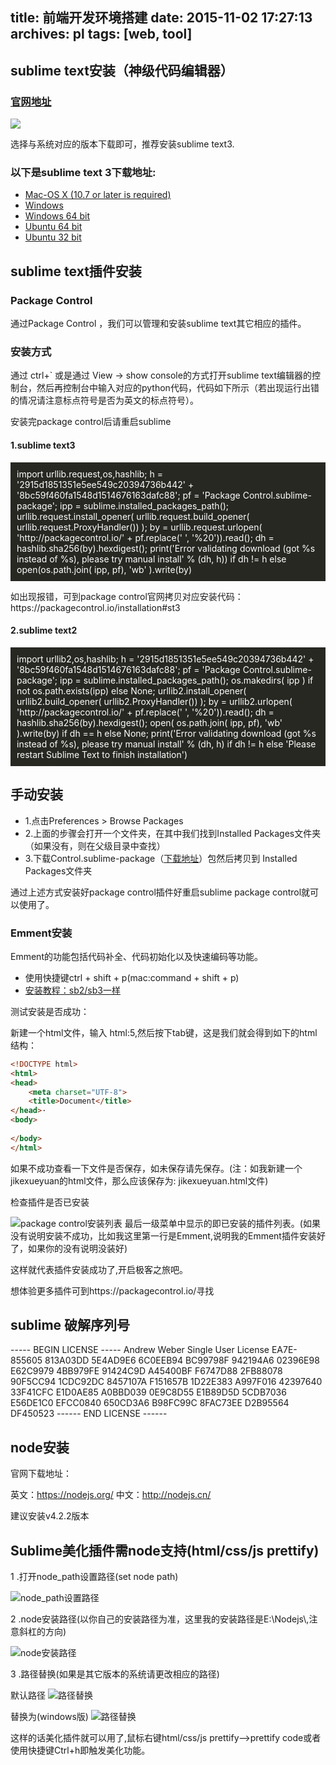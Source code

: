 title: 前端开发环境搭建
date: 2015-11-02 17:27:13
archives: pl
tags: [web, tool]
---

## sublime text安装（神级代码编辑器）

### [官网地址](http://www.sublimetext.com/)

<img src="/img/sublime-bg.jpg">

选择与系统对应的版本下载即可，推荐安装sublime text3.

### 以下是sublime text 3下载地址:

* [Mac-OS X (10.7 or later is required)](http://c758482.r82.cf2.rackcdn.com/Sublime%20Text%20Build%203083.dmg)
* [Windows](http://c758482.r82.cf2.rackcdn.com/Sublime%20Text%20Build%203083%20Setup.exe)
* [Windows 64 bit](http://c758482.r82.cf2.rackcdn.com/Sublime%20Text%20Build%203083%20x64%20Setup.exe)
* [Ubuntu 64 bit](http://c758482.r82.cf2.rackcdn.com/sublime-text_build-3083_amd64.deb)
* [Ubuntu 32 bit](http://c758482.r82.cf2.rackcdn.com/sublime-text_build-3083_i386.deb)


<!-- more -->

## sublime text插件安装

### Package Control

通过Package Control ，我们可以管理和安装sublime text其它相应的插件。

### 安装方式

通过 ctrl+` 或是通过 View -> show console的方式打开sublime text编辑器的控制台，然后再控制台中输入对应的python代码，代码如下所示（若出现运行出错的情况请注意标点符号是否为英文的标点符号）。
<p class="text-important">安装完package control后请重启sublime</p>

#### 1.sublime text3


<p style="background:#272822;color:#ffffff;padding:10px;">import urllib.request,os,hashlib; h = '2915d1851351e5ee549c20394736b442' + '8bc59f460fa1548d1514676163dafc88'; pf = 'Package Control.sublime-package'; ipp = sublime.installed_packages_path(); urllib.request.install_opener( urllib.request.build_opener( urllib.request.ProxyHandler()) ); by = urllib.request.urlopen( 'http://packagecontrol.io/' + pf.replace(' ', '%20')).read(); dh = hashlib.sha256(by).hexdigest(); print('Error validating download (got %s instead of %s), please try manual install' % (dh, h)) if dh != h else open(os.path.join( ipp, pf), 'wb' ).write(by)</p>

<p class="text-important">如出现报错，可到package control官网拷贝对应安装代码：https://packagecontrol.io/installation#st3</p>

#### 2.sublime text2


<p style="background:#272822;color:#ffffff;padding:10px;">import urllib2,os,hashlib; h = '2915d1851351e5ee549c20394736b442' + '8bc59f460fa1548d1514676163dafc88'; pf = 'Package Control.sublime-package'; ipp = sublime.installed_packages_path(); os.makedirs( ipp ) if not os.path.exists(ipp) else None; urllib2.install_opener( urllib2.build_opener( urllib2.ProxyHandler()) ); by = urllib2.urlopen( 'http://packagecontrol.io/' + pf.replace(' ', '%20')).read(); dh = hashlib.sha256(by).hexdigest(); open( os.path.join( ipp, pf), 'wb' ).write(by) if dh == h else None; print('Error validating download (got %s instead of %s), please try manual install' % (dh, h) if dh != h else 'Please restart Sublime Text to finish installation')</p>

## 手动安装

* 1.点击Preferences > Browse Packages
* 2.上面的步骤会打开一个文件夹，在其中我们找到Installed Packages文件夹（如果没有，则在父级目录中查找）
* 3.下载Control.sublime-package（[下载地址](https://packagecontrol.io/Package%20Control.sublime-package)）包然后拷贝到 Installed Packages文件夹


通过上述方式安装好package control插件好重启sublime package control就可以使用了。

### Emment安装

Emment的功能包括代码补全、代码初始化以及快速编码等功能。

* 使用快捷键ctrl + shift + p(mac:command + shift + p)
* [安装教程：sb2/sb3一样](http://jingyan.baidu.com/article/ca00d56c76d0fae99eebcfdf.html)

测试安装是否成功：

新建一个html文件，输入 html:5,然后按下tab键，这是我们就会得到如下的html结构：

```html
<!DOCTYPE html>
<html>
<head>
	<meta charset="UTF-8">
	<title>Document</title>
</head>·
<body>
	
</body>	
</html>
```

<p class="text-important">如果不成功查看一下文件是否保存，如未保存请先保存。(注：如我新建一个jikexueyuan的html文件，那么应该保存为: jikexueyuan.html文件)</p>

检查插件是否已安装

<img src="/img/package-control.png" alt="package control安装列表">
最后一级菜单中显示的即已安装的插件列表。(如果没有说明安装不成功，比如我这里第一行是Emment,说明我的Emment插件安装好了，如果你的没有说明没装好)

这样就代表插件安装成功了,开启极客之旅吧。

想体验更多插件可到https://packagecontrol.io/寻找

## sublime 破解序列号

----- BEGIN LICENSE ----- 
Andrew Weber 
Single User License 
EA7E-855605 
813A03DD 5E4AD9E6 6C0EEB94 BC99798F 
942194A6 02396E98 E62C9979 4BB979FE 
91424C9D A45400BF F6747D88 2FB88078 
90F5CC94 1CDC92DC 8457107A F151657B 
1D22E383 A997F016 42397640 33F41CFC 
E1D0AE85 A0BBD039 0E9C8D55 E1B89D5D 
5CDB7036 E56DE1C0 EFCC0840 650CD3A6 
B98FC99C 8FAC73EE D2B95564 DF450523 
------ END LICENSE ------ 

## node安装

官网下载地址：

英文：https://nodejs.org/
中文：http://nodejs.cn/

建议安装v4.2.2版本


## Sublime美化插件需node支持(html/css/js prettify)

1 .打开node_path设置路径(set node path)

<img src="/img/xampp/node_path.jpg" alt="node_path设置路径">

2 .node安装路径(以你自己的安装路径为准，这里我的安装路径是E:\\Nodejs\\,注意斜杠的方向)

<img src="/img/xampp/node_path02.png" alt="node安装路径">

3 .路径替换(如果是其它版本的系统请更改相应的路径)

默认路径
<img src="/img/xampp/node_path01.jpg" alt="路径替换">

替换为(windows版)
<img src="/img/xampp/node_03.jpg" alt="路径替换">

这样的话美化插件就可以用了,鼠标右键html/css/js prettify——>prettify code或者使用快捷键Ctrl+h即触发美化功能。





